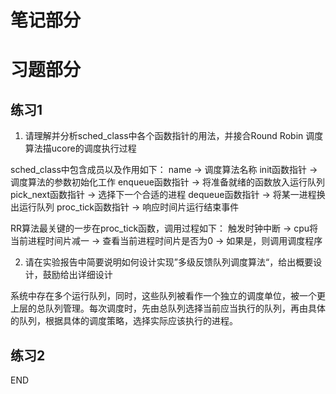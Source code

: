 # 笔记部分



# 习题部分

## 练习1

1. 请理解并分析sched_class中各个函数指针的用法，并接合Round Robin 调度算法描ucore的调度执行过程

  sched_class中包含成员以及作用如下：
  name -> 调度算法名称
  init函数指针 -> 调度算法的参数初始化工作
  enqueue函数指针 -> 将准备就绪的函数放入运行队列
  pick_next函数指针 -> 选择下一个合适的进程
  dequeue函数指针 -> 将某一进程换出运行队列
  proc_tick函数指针 -> 响应时间片运行结束事件

  RR算法最关键的一步在proc_tick函数，调用过程如下：
  触发时钟中断 -> cpu将当前进程时间片减一 -> 查看当前进程时间片是否为0 -> 如果是，则调用调度程序

2. 请在实验报告中简要说明如何设计实现”多级反馈队列调度算法“，给出概要设计，鼓励给出详细设计

  系统中存在多个运行队列，同时，这些队列被看作一个独立的调度单位，被一个更上层的总队列管理。每次调度时，先由总队列选择当前应当执行的队列，再由具体的队列，根据具体的调度策略，选择实际应该执行的进程。

## 练习2
































END
